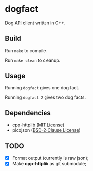 # dogfact
[Dog API](https://kinduff.github.io/dog-api/) client written in C++.

## Build
Run `make` to compile.

Run `make clean` to cleanup.

## Usage
Running `dogfact` gives one dog fact.

Running `dogfact 2` gives two dog facts.

## Dependencies
- cpp-httplib ([MIT License](https://github.com/yhirose/cpp-httplib/blob/master/LICENSE))
- picojson ([BSD-2-Clause License](https://github.com/kazuho/picojson/blob/master/LICENSE))

## TODO
- [x] Format output (currently is raw json);
- [x] Make **cpp-httplib** as git submodule;
